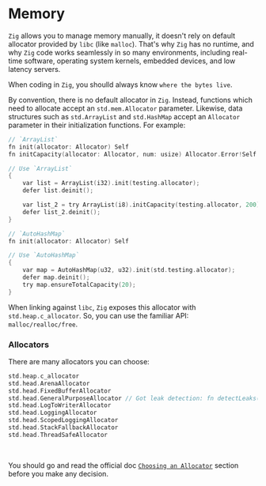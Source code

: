 # Memory

`Zig` allows you to manage memory manually, it doesn't rely on default allocator
provided by `libc` (like `malloc`). That's why `Zig` has no runtime, and why `Zig`
code works seamlessly in so many environments, including real-time software,
operating system kernels, embedded devices, and low latency servers.

When coding in `Zig`, you shoulld always know `where the bytes live`.

By convention, there is no default allocator in `Zig`. Instead, functions which
need to allocate accept an `std.mem.Allocator` parameter. Likewise, data structures
such as `std.ArrayList` and `std.HashMap` accept an `Allocator` parameter in their
initialization functions. For example:

```c
// `ArrayList`
fn init(allocator: Allocator) Self
fn initCapacity(allocator: Allocator, num: usize) Allocator.Error!Self

// Use `ArrayList`
{
    var list = ArrayList(i32).init(testing.allocator);
    defer list.deinit();

    var list_2 = try ArrayList(i8).initCapacity(testing.allocator, 200);
    defer list_2.deinit();
}

// `AutoHashMap` 
fn init(allocator: Allocator) Self

// Use `AutoHashMap`
{
    var map = AutoHashMap(u32, u32).init(std.testing.allocator);
    defer map.deinit();
    try map.ensureTotalCapacity(20);
}
```

When linking against `libc`, `Zig` exposes this allocator with `std.heap.c_allocator`.
So, you can use the familiar API: `malloc/realloc/free`. 

### Allocators

There are many allocators you can choose:

```c
std.heap.c_allocator
std.head.ArenaAllocator
std.head.FixedBufferAllocator
std.head.GeneralPurposeAllocator // Got leak detection: fn detectLeaks(self: *Self) bool
std.head.LogToWriterAllocator
std.head.LoggingAllocator
std.head.ScopedLoggingAllocator
std.head.StackFallbackAllocator
std.head.ThreadSafeAllocator
```

</br>

You should go and read the official doc [`Choosing an Allocator`](https://ziglang.org/documentation/master/#Choosing-an-Allocator)
section before you make any decision.

</br>


